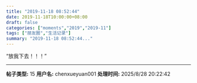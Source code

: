 ```yaml
---
title: "2019-11-18 08:52:44"
date: 2019-11-18T10:00:00+08:00
draft: false
categories: ["moments","2019","2019-11"]
tags: ["朋友圈","生活记录"]
summary: "2019-11-18 08:52:44..."
---
```


“放我下去！！！”

---

**帖子类型:** 15
**用户名:** chenxueyuan001
**处理时间:** 2025/8/28 20:22:42